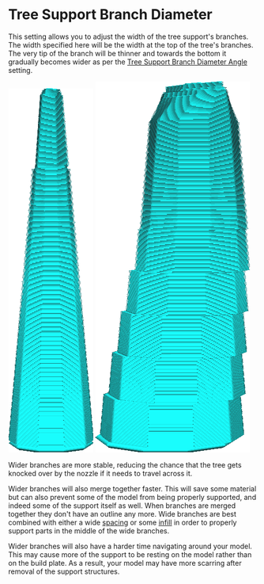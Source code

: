 Tree Support Branch Diameter
====
This setting allows you to adjust the width of the tree support's branches. The width specified here will be the width at the top of the tree's branches. The very tip of the branch will be thinner and towards the bottom it gradually becomes wider as per the [Tree Support Branch Diameter Angle](support_tree_branch_diameter_angle.md) setting.

![The shape of a branch with a diameter of 1.4mm](images/support_tree_branch_diameter_1_4mm_5.png)
![The shape of a branch with a diameter of 5mm](images/support_tree_branch_diameter_5mm.png)

Wider branches are more stable, reducing the chance that the tree gets knocked over by the nozzle if it needs to travel across it.

Wider branches will also merge together faster. This will save some material but can also prevent some of the model from being properly supported, and indeed some of the support itself as well. When branches are merged together they don't have an outline any more. Wide branches are best combined with either a wide [spacing](support_tree_branch_distance.md) or some [infill](support_infill_rate.md) in order to properly support parts in the middle of the wide branches.

Wider branches will also have a harder time navigating around your model. This may cause more of the support to be resting on the model rather than on the build plate. As a result, your model may have more scarring after removal of the support structures.